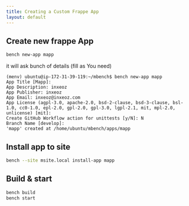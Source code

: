 ```yaml
---
title: Creating a Custom Frappe App
layout: default
---
```



##  Create new frappe App

```bash
bench new-app mapp
```
it will ask bunch of details (fill as You need)
```
(menv) ubuntu@ip-172-31-39-119:~/mbench$ bench new-app mapp
App Title [Mapp]:
App Description: inxeoz
App Publisher: inxeoz
App Email: inxeoz@inxeoz.com
App License (agpl-3.0, apache-2.0, bsd-2-clause, bsd-3-clause, bsl-1.0, cc0-1.0, epl-2.0, gpl-2.0, gpl-3.0, lgpl-2.1, mit, mpl-2.0, unlicense) [mit]:
Create GitHub Workflow action for unittests [y/N]: N
Branch Name [develop]:
'mapp' created at /home/ubuntu/mbench/apps/mapp
```


## Install app to site
```bash
bench --site msite.local install-app mapp
```

## Build & start
```bash
bench build
bench start
```
